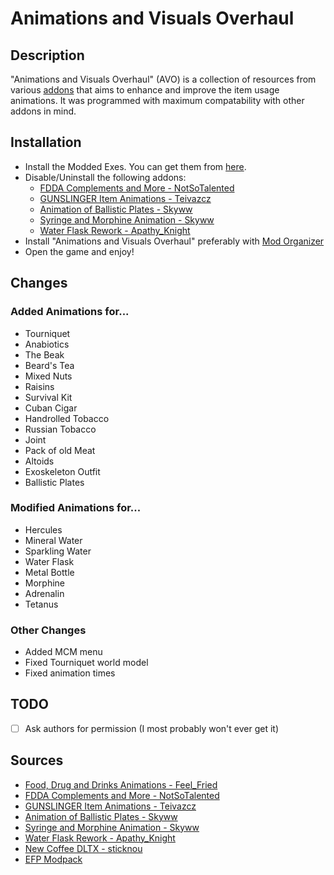 # Animations and Visuals Overhaul

## Description

"Animations and Visuals Overhaul" (AVO) is a collection of resources from various [addons](#sources) that aims to enhance and improve the item usage animations.
It was programmed with maximum compatability with other addons in mind.

## Installation
* Install the Modded Exes. You can get them from [here](https://github.com/themrdemonized/STALKER-Anomaly-modded-exes).
* Disable/Uninstall the following addons:
  * [FDDA Complements and More - NotSoTalented](https://www.moddb.com/mods/stalker-anomaly/addons/fdda-complements-and-more)
  * [GUNSLINGER Item Animations - Teivazcz](https://www.moddb.com/mods/stalker-anomaly/addons/gunslinger-item-animations)
  * [Animation of Ballistic Plates - Skyww](https://www.moddb.com/mods/stalker-anomaly/addons/animation-of-ballistic-plates)
  * [Syringe and Morphine Animation - Skyww](https://www.moddb.com/mods/stalker-anomaly/addons/syringe-and-morphine-animation)
  * [Water Flask Rework - Apathy_Knight](https://www.moddb.com/mods/stalker-anomaly/addons/water-flask-rework)
* Install "Animations and Visuals Overhaul" preferably with [Mod Organizer](https://github.com/ModOrganizer2/modorganizer)
* Open the game and enjoy!

## Changes

### Added Animations for...
* Tourniquet
* Anabiotics
* The Beak
* Beard's Tea
* Mixed Nuts
* Raisins
* Survival Kit
* Cuban Cigar
* Handrolled Tobacco
* Russian Tobacco
* Joint
* Pack of old Meat
* Altoids
* Exoskeleton Outfit
* Ballistic Plates

### Modified Animations for...
* Hercules
* Mineral Water
* Sparkling Water
* Water Flask
* Metal Bottle
* Morphine
* Adrenalin
* Tetanus

### Other Changes
* Added MCM menu
* Fixed Tourniquet world model
* Fixed animation times

## TODO

- [ ] Ask authors for permission (I most probably won't ever get it)

## Sources

* [Food, Drug and Drinks Animations - Feel_Fried](https://www.moddb.com/mods/stalker-anomaly/addons/food-drug-and-drinks-animations-reuploaded)
* [FDDA Complements and More - NotSoTalented](https://www.moddb.com/mods/stalker-anomaly/addons/fdda-complements-and-more)
* [GUNSLINGER Item Animations - Teivazcz](https://www.moddb.com/mods/stalker-anomaly/addons/gunslinger-item-animations)
* [Animation of Ballistic Plates - Skyww](https://www.moddb.com/mods/stalker-anomaly/addons/animation-of-ballistic-plates)
* [Syringe and Morphine Animation - Skyww](https://www.moddb.com/mods/stalker-anomaly/addons/syringe-and-morphine-animation)
* [Water Flask Rework - Apathy_Knight](https://www.moddb.com/mods/stalker-anomaly/addons/water-flask-rework)
* [New Coffee DLTX - sticknou](https://www.moddb.com/mods/stalker-anomaly/addons/new-coffee-dltx)
* [EFP Modpack](https://discord.com/servers/escape-from-pripyat-833709559067443230)
